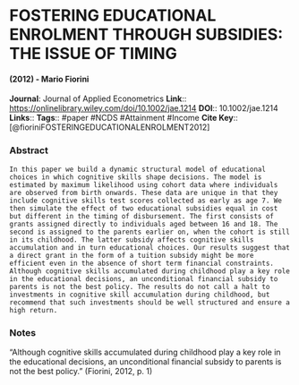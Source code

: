 # FOSTERING EDUCATIONAL ENROLMENT THROUGH SUBSIDIES: THE ISSUE OF TIMING
#### (2012) - Mario Fiorini
**Journal**: Journal of Applied Econometrics
**Link**:: https://onlinelibrary.wiley.com/doi/10.1002/jae.1214
**DOI**:: 10.1002/jae.1214
**Links**:: 
**Tags**:: #paper #NCDS #Attainment #Income 
**Cite Key**:: [@fioriniFOSTERINGEDUCATIONALENROLMENT2012]

### Abstract

```
In this paper we build a dynamic structural model of educational choices in which cognitive skills shape decisions. The model is estimated by maximum likelihood using cohort data where individuals are observed from birth onwards. These data are unique in that they include cognitive skills test scores collected as early as age 7. We then simulate the effect of two educational subsidies equal in cost but different in the timing of disbursement. The first consists of grants assigned directly to individuals aged between 16 and 18. The second is assigned to the parents earlier on, when the cohort is still in its childhood. The latter subsidy affects cognitive skills accumulation and in turn educational choices. Our results suggest that a direct grant in the form of a tuition subsidy might be more efficient even in the absence of short term financial constraints. Although cognitive skills accumulated during childhood play a key role in the educational decisions, an unconditional financial subsidy to parents is not the best policy. The results do not call a halt to investments in cognitive skill accumulation during childhood, but recommend that such investments should be well structured and ensure a high return.
```

### Notes

“Although cognitive skills accumulated during childhood play a key role in the educational decisions, an unconditional financial subsidy to parents is not the best policy.” (Fiorini, 2012, p. 1)